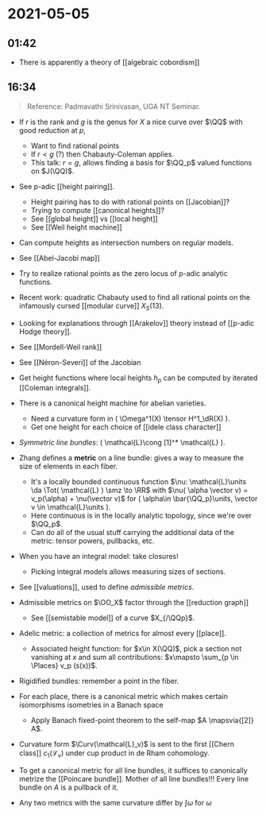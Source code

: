 # 2021-05-05

## 01:42

- There is apparently a theory of [[algebraic cobordism]]

## 16:34

> Reference: Padmavathi Srinivasan, UGA NT Seminar. 

- If $r$ is the rank and $g$ is the genus for $X$ a nice curve over $\QQ$ with good reduction at $p$, 
  - Want to find rational points
  - If $r<g$ (?) then Chabauty-Coleman applies.
  - This talk: $r=g$, allows finding a basis for $\QQ_p$ valued functions on $J(\QQ)$.
- See p-adic [[height pairing]].
  - Height pairing has to do with rational points on [[Jacobian]]?
  - Trying to compute [[canonical heights]]?
  - See [[global height]] vs [[local height]]
  - See [[Weil height machine]]
- Can compute heights as intersection numbers on regular models.
- See [[Abel-Jacobi map]]
- Try to realize rational points as the zero locus of p-adic analytic functions.
- Recent work: quadratic Chabauty used to find all rational points on the infamously cursed [[modular curve]] $X_S(13)$.
- Looking for explanations through [[Arakelov]] theory instead of [[p-adic Hodge theory]].
- See [[Mordell-Weil rank]]
- See [[Néron-Severi]] of the Jacobian
- Get height functions where local heights $h_p$ can be computed by iterated [[Coleman integrals]].
- There is a canonical height machine for abelian varieties.
  - Need a curvature form in \( \Omega^1(X) \tensor H^1_\dR(X) \).
  - Get one height for each choice of [[idele class character]]
- *Symmetric line bundles*: \( \mathcal{L}\cong [1]^* \mathcal{L} \).

- Zhang defines a **metric** on a line bundle: gives a way to measure the size of elements in each fiber.
  - It's a locally bounded continuous function $\nu: \mathcal{L}\units \da  \Tot( \mathcal{L} ) \smz \to \RR$ with $\nu( \alpha \vector v) = v_p(\alpha) + \nu(\vector v)$ for \( \alpha\in \bar{\QQ_p}\units, \vector v \in \mathcal{L}\units   \).
  - Here continuous is in the locally analytic topology, since we're over $\QQ_p$.
  - Can do all of the usual stuff carrying the additional data of the metric: tensor powers, pullbacks, etc.

- When you have an integral model: take closures!
  - Picking integral models allows measuring sizes of sections.

- See [[valuations]], used to define *admissible metrics*.
- Admissible metrics on $\OO_X$ factor through the [[reduction graph]]
  - See [[semistable model]] of a curve $X_{/\QQp}$.

- Adelic metric: a collection of metrics for almost every [[place]].
  - Associated height function: for $x\in X(\QQ)$, pick a section not vanishing at $x$ and sum all contributions: $x\mapsto \sum_{p \in \Places} v_p (s(x))$.

- Rigidified bundles: remember a point in the fiber.

- For each place, there is a canonical metric which makes certain isomorphisms isometries in a Banach space
  - Apply Banach fixed-point theorem to the self-map $A \mapsvia{[2]} A$.

- Curvature form $\Curv(\mathcal{L}_v)$ is sent to the first [[Chern class]] $c_1(\mathcal{L}_v )$ under cup product in de Rham cohomology.

- To get a canonical metric for all line bundles, it suffices to canonically metrize the [[Poincare bundle]].
  Mother of all line bundles!!!
  Every line bundle on $A$ is a pullback of it.

- Any two metrics with the same curvature differ by $\int \omega$ for $\omega$


